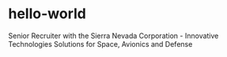 # hello-world
Senior Recruiter with the Sierra Nevada Corporation - Innovative Technologies Solutions for Space, Avionics and Defense

